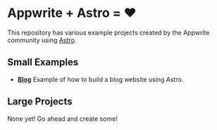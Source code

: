 # Appwrite + Astro = ❤️

This repository has various example projects created by the Appwrite community using [Astro](https://astro.build/).

## Small Examples

- [**Blog**](/blog/) Example of how to build a blog website using Astro.

## Large Projects

None yet! Go ahead and create some!
